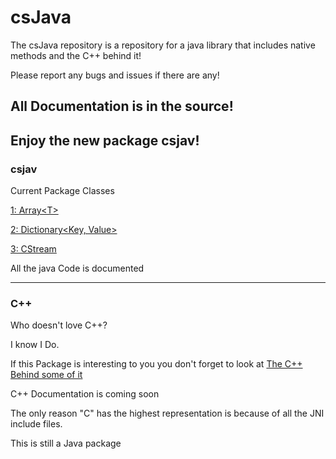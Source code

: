 # csJava
The csJava repository is a repository for a java library that includes native methods and the C++ behind it!

Please report any bugs and issues if there are any!

<h2>All Documentation is in the source!<h2>

Enjoy the new package csjav!

<h3>csjav</h3>
Current Package Classes

[1: Array\<T\>](https://github.com/CameronCS/csJava/blob/main/csjav/Array.java)

[2: Dictionary\<Key, Value\>](https://github.com/CameronCS/csJava/blob/main/csjav/Dictionary.java)

[3: CStream](https://github.com/CameronCS/csJava/blob/main/csjav/CStream/CStream.java)

All the java Code is documented

<hr />
<h3>C++</h3>
Who doesn't love C++?

I know I Do. 

If this Package is interesting to you you don't forget to look at 
[The C++ Behind some of it](https://github.com/CameronCS/csJava/tree/main/c%2B%2B%20behind%20some%20of%20it)


C++ Documentation is coming soon

The only reason "C" has the highest representation is because of all the JNI include files.

This is still a Java package
